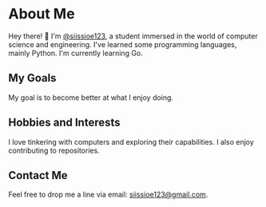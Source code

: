 # About Me

Hey there! 👋 I'm [@siissioe123](https://github.com/siissioe123), a student immersed in the world of computer science and engineering. I've learned some programming languages, mainly Python. I'm currently learning Go.

## My Goals

My goal is to become better at what I enjoy doing.

## Hobbies and Interests

I love tinkering with computers and exploring their capabilities. I also enjoy contributing to repositories.

## Contact Me

Feel free to drop me a line via email: [siissioe123@gmail.com](mailto:siissioe123@gmail.com).

